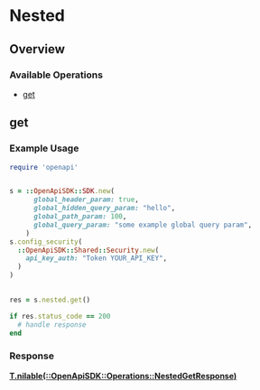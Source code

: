 # Nested

## Overview

### Available Operations

* [get](#get)

## get

### Example Usage

```ruby
require 'openapi'


s = ::OpenApiSDK::SDK.new(
      global_header_param: true,
      global_hidden_query_param: "hello",
      global_path_param: 100,
      global_query_param: "some example global query param",
    )
s.config_security(
  ::OpenApiSDK::Shared::Security.new(
    api_key_auth: "Token YOUR_API_KEY",
  )
)

    
res = s.nested.get()

if res.status_code == 200
  # handle response
end

```

### Response

**[T.nilable(::OpenApiSDK::Operations::NestedGetResponse)](../../models/operations/nestedgetresponse.md)**

